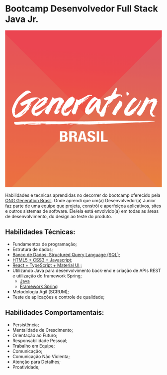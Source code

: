 # Bootcamp Desenvolvedor Full Stack Java Jr.
![](https://github.com/Andherline/Generation-Turma36/blob/main/imagens/logo_Gen_Brasil.png)

Habilidades e tecnicas aprendidas no decorrer do bootcamp oferecido pela [ONG Generation Brasil](https://brazil.generation.org/sao-paulo/pessoa-desenvolvedora-web/ "ONG Generation Brasil"). Onde aprendi que um(a) Desenvolvedor(a) Junior faz parte de uma equipe que projeta, constrói e aperfeiçoa aplicativos, sites e outros sistemas de software. Ele/ela está envolvido(a) em todas as áreas de desenvolvimento, do design ao teste do produto.

## Habilidades Técnicas:
- Fundamentos de programação;
- Estrutura de dados;
- [Banco de Dados: Structured Query Language (SQL)](https://github.com/Andherline/Generation-Turma36/tree/main/MySQL);
- [HTML5 + CSS3 + Javascript](https://github.com/Andherline/Generation-Turma36/tree/main/Fundamentos_Web);
- [React + TypeScript + Material UI;](https://github.com/Andherline/Generation-Turma36/tree/main/RectJs/blog-pessoal); 
- Utilizando Java para desenvolvimento back-end e criação de APIs REST e utilização do framework Spring;
  - [Java](https://github.com/Andherline/Generation-Turma36/tree/main/Java)
  - [Framework Spring](https://github.com/Andherline/Generation-Turma36/tree/main/Spring%20REST "Framework Spring")
- Metodologia Ágil (SCRUM);
- Teste de aplicações e controle de qualidade;
## Habilidades Comportamentais:
- Persistência;
- Mentalidade de Crescimento;
- Orientação ao Futuro;
- Responsabilidade Pessoal;
- Trabalho em Equipe;
- Comunicação;
- Comunicação Não Violenta;
- Atenção para Detalhes;
- Proatividade;

<!-- ## Projetos descrição breve sobres os projetos e link de referência para eles-->


